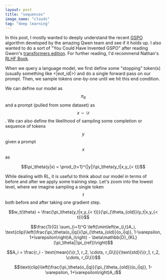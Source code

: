 ```yaml
---
layout: post
title: "sequences"
image_name: "clouds"
tag: "deep learning"
--- 
```


In this post, I mostly wanted to deeply understand the recent [GSPO](https://arxiv.org/pdf/2507.18071) algorithm developed by the amazing Qwen team and see if it holds up. I also wanted to do a sort of "You Could Have Invented GSPO" after reading Gwern's [transformers edition](https://gwern.net/blog/2025/you-could-have-invented-transformers). For further reading, I'd recommend Nathan's [RLHF Book](https://rlhfbook.com/c/11-policy-gradients.html).

When we query a language model, we first define some "stopping" token(s) (usually something like <\|eot_id\|>) and do a single forward pass on our prompt. Then, we sample tokens one-by-one until we hit this end condition. 

We can define our model as $$\pi_{\theta}$$ and a prompt (pulled from some dataset) as $$x \sim \mathcal{D}$$. We can also define the likelihood of sampling some completion or sequence of tokens $$y$$ given a prompt $$x$$ as 

$$\pi_\theta(y|x) = \prod_{t=1}^{|y|}\pi_\theta(y_t|x,y_{< t})$$

While dealing with RL, it is useful to think about our model in terms of before and after we apply some training step. Let's zoom into the lowest level, where we imagine sampling a single token $$t$$ both before and after taking one gradient step. 

$$w_t(\theta) = \frac{\pi_\theta(y_t|x,y_{< t})}{\pi_{\theta_{old}}(y_t|x,y_{< t})}$$


$$\frac{1}{G} \sum_{i=1}^G \left(\min\left(w_{i,t}A_i, \text{clip}\left(\frac{\pi_\theta(o_i|q)}{\pi_{\theta_{old}}(o_i|q)}, 1-\varepsilon, 1+\varepsilon\right)A_i\right) - \beta\mathbb{D}_{KL}(\pi_\theta||\pi_{ref})\right)$$

$$A_i = \frac{r_i - \text{mean}(\{r_1, r_2, \cdots, r_G\})}{\text{std}(\{r_1, r_2, \cdots, r_G\})}$$

$$\text{clip}\left(\frac{\pi_\theta(o_i|q)}{\pi_{\theta_{old}}(o_i|q)}, 1-\varepsilon, 1+\varepsilon\right)A_i$$